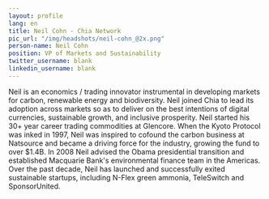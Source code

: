 ```yaml
---
layout: profile
lang: en
title: Neil Cohn - Chia Network
pic_url: "/img/headshots/neil-cohn_@2x.png"
person-name: Neil Cohn
position: VP of Markets and Sustainability
twitter_username: blank
linkedin_username: blank
---
```


Neil is an economics / trading innovator instrumental in developing markets for carbon, renewable energy and biodiversity. Neil joined Chia to lead its adoption across markets so as to deliver on the best intentions of digital currencies, sustainable growth, and inclusive prosperity. Neil started his 30+ year career trading commodities at Glencore. When the Kyoto Protocol was inked in 1997, Neil was inspired to cofound the carbon business at Natsource and became a driving force for the industry, growing the fund to over $1.4B. In 2008 Neil advised the Obama presidential transition and established Macquarie Bank's environmental finance team in the Americas. Over the past decade, Neil has launched and successfully exited sustainable startups, including N-Flex green ammonia, TeleSwitch and SponsorUnited.
